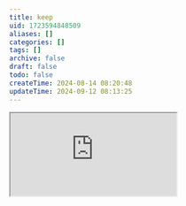 ```yaml
---
title: keep
uid: 1723594848509
aliases: []
categories: []
tags: []
archive: false
draft: false
todo: false
createTime: 2024-08-14 08:20:48
updateTime: 2024-09-12 08:13:25
---
```


<iframe
  class="iframe_full"
  src="https://dict.youdao.com/result?word=keep&lang=en"
>
</iframe>
